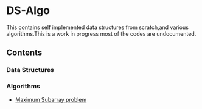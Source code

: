 # DS-Algo

This contains self implemented data structures from scratch,and various algorithms.This is a work in progress most of the codes are undocumented.

## Contents

### Data Structures

### Algorithms

- [Maximum Subarray problem](./Algorithm/div-and-conq/max-sub-array.cpp)

